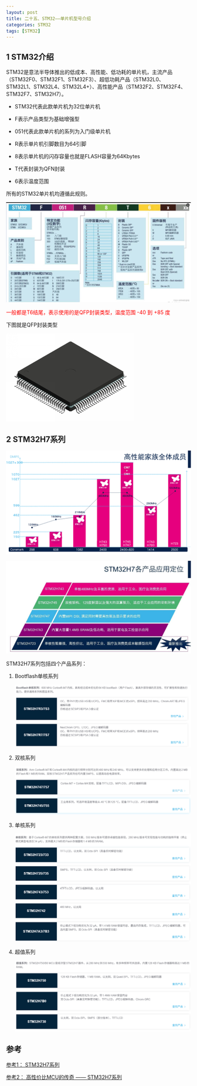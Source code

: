 ```yaml
---
layout: post
title: 二十五、STM32——单片机型号介绍
categories: STM32
tags: [STM32]
---
```


## 1 STM32介绍

STM32是意法半导体推出的低成本、高性能、低功耗的单片机，主流产品（STM32F0、STM32F1、STM32F3）、超低功耗产品（STM32L0、STM32L1、STM32L4、STM32L4+）、高性能产品（STM32F2、STM32F4、STM32F7、STM32H7）。

- STM32代表此款单片机为32位单片机

- F表示产品类型为基础增强型

- 051代表此款单片机的系列为入门级单片机

- R表示单片机引脚数目为64引脚

- 8表示单片机的闪存容量也就是FLASH容量为64Kbytes

- T代表封装为QFN封装

- 6表示温度范围

所有的STM32单片机均遵循此规则。

![alt text](/assets/ST/25_STM32_TYPE/image/image-7.png)


<font color="red">一般都是T6结尾，表示使用的是QFP封装类型，温度范围 -40 到 +85 度</font>

下图就是QFP封装类型

![alt text](/assets/ST/25_STM32_TYPE/image/image.png)

## 2 STM32H7系列

![alt text](/assets/ST/25_STM32_TYPE/image/image-5.png)

![alt text](/assets/ST/25_STM32_TYPE/image/image-6.png)

STM32H7系列包括四个产品系列：

1. Bootflash单核系列

    ![alt text](/assets/ST/25_STM32_TYPE/image/image-1.png)

2. 双核系列

    ![alt text](/assets/ST/25_STM32_TYPE/image/image-2.png)
3. 单核系列

    ![alt text](/assets/ST/25_STM32_TYPE/image/image-3.png)

4. 超值系列

   ![alt text](/assets/ST/25_STM32_TYPE/image/image-4.png)


## 参考

[参考1： STM32H7系列](https://www.st.com.cn/zh/microcontrollers-microprocessors/stm32h7-series.html)

[参考2： 高性价比MCU的传奇 —— STM32H7系列](https://zhuanlan.zhihu.com/p/258416317)